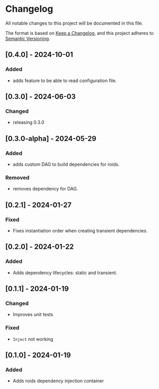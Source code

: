 # Changelog

All notable changes to this project will be documented in this file.

The format is based on [Keep a Changelog](https://keepachangelog.com/en/1.0.0/),
and this project adheres to [Semantic Versioning](https://semver.org/spec/v2.0.0.html).

## [0.4.0] - 2024-10-01

### Added
- adds feature to be able to read configuration file.

## [0.3.0] - 2024-06-03

### Changed
- releasing 0.3.0

## [0.3.0-alpha] - 2024-05-29

### Added
- adds custom DAG to build dependencies for roids.

### Removed
- removes dependency for DAG.

## [0.2.1] - 2024-01-27

### Fixed
- Fixes instantiation order when creating transient dependencies.

## [0.2.0] - 2024-01-22

### Added
- Adds dependency lifecycles: static and transient.

## [0.1.1] - 2024-01-19

### Changed
- Improves unit tests

### Fixed
- `Inject` not working 

## [0.1.0] - 2024-01-19

### Added

- Adds roids dependency injection container